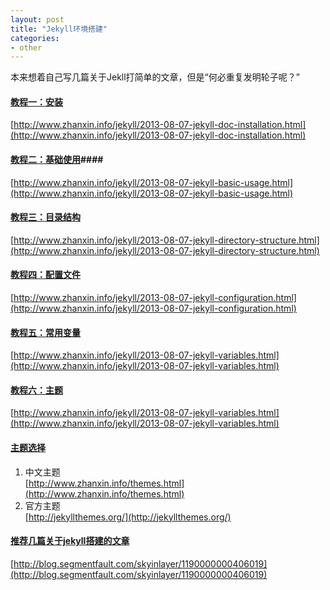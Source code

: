 ```yaml
---
layout: post
title: "Jekyll环境搭建"
categories:
- other
---
```


本来想着自己写几篇关于Jekll打简单的文章，但是“何必重复发明轮子呢？”

#### [教程一：安装](http://www.zhanxin.info/jekyll/2013-08-07-jekyll-doc-installation.html) ####

[http://www.zhanxin.info/jekyll/2013-08-07-jekyll-doc-installation.html](http://www.zhanxin.info/jekyll/2013-08-07-jekyll-doc-installation.html)

#### [教程二：基础使用](http://www.zhanxin.info/jekyll/2013-08-07-jekyll-basic-usage.html)####

[http://www.zhanxin.info/jekyll/2013-08-07-jekyll-basic-usage.html](http://www.zhanxin.info/jekyll/2013-08-07-jekyll-basic-usage.html)

#### [教程三：目录结构](http://www.zhanxin.info/jekyll/2013-08-07-jekyll-directory-structure.html) ####

[http://www.zhanxin.info/jekyll/2013-08-07-jekyll-directory-structure.html](http://www.zhanxin.info/jekyll/2013-08-07-jekyll-directory-structure.html)

#### [教程四：配置文件](http://www.zhanxin.info/jekyll/2013-08-07-jekyll-configuration.html) ####

[http://www.zhanxin.info/jekyll/2013-08-07-jekyll-configuration.html](http://www.zhanxin.info/jekyll/2013-08-07-jekyll-configuration.html)

#### [教程五：常用变量](http://www.zhanxin.info/jekyll/2013-08-07-jekyll-variables.html) ####

[http://www.zhanxin.info/jekyll/2013-08-07-jekyll-variables.html](http://www.zhanxin.info/jekyll/2013-08-07-jekyll-variables.html)

#### [教程六：主题](http://www.zhanxin.info/jekyll/2013-08-07-jekyll-variables.html) ####

[http://www.zhanxin.info/jekyll/2013-08-07-jekyll-variables.html](http://www.zhanxin.info/jekyll/2013-08-07-jekyll-variables.html)


#### [主题选择](#) ####
1. 中文主题<br/>
[http://www.zhanxin.info/themes.html](http://www.zhanxin.info/themes.html)
2. 官方主题<br/>
[http://jekyllthemes.org/](http://jekyllthemes.org/)



#### [推荐几篇关于jekyll搭建的文章](http://blog.segmentfault.com/skyinlayer/1190000000406019) ####

[http://blog.segmentfault.com/skyinlayer/1190000000406019](http://blog.segmentfault.com/skyinlayer/1190000000406019)